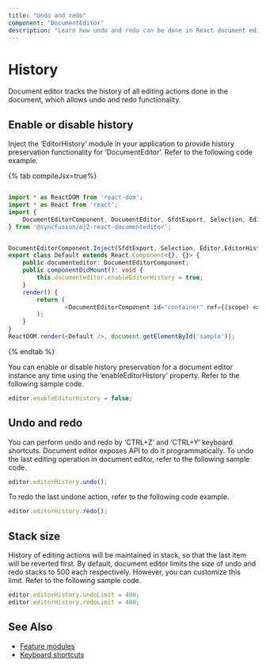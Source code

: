 ```yaml
---
title: "Undo and redo"
component: "DocumentEditor"
description: "Learn how undo and redo can be done in React document editor and how to customize its limit."
---
```


# History

Document editor tracks the history of all editing actions done in the document, which allows undo and redo functionality.

## Enable or disable history

Inject the ‘EditorHistory’ module in your application to provide history preservation functionality for ‘DocumentEditor’. Refer to the following code example.

{% tab compileJsx=true%}

```typescript

import * as ReactDOM from 'react-dom';
import * as React from 'react';
import {
    DocumentEditorComponent, DocumentEditor, SfdtExport, Selection, Editor, EditorHistory
} from '@syncfusion/ej2-react-documenteditor';


DocumentEditorComponent.Inject(SfdtExport, Selection, Editor,EditorHistory);
export class Default extends React.Component<{}, {}> {
    public documenteditor: DocumentEditorComponent;
    public componentDidMount(): void {
        this.documenteditor.enableEditorHistory = true;
    }
    render() {
        return (
                <DocumentEditorComponent id="container" ref={(scope) => { this.documenteditor = scope; }} isReadOnly={false} enableSelection={true} enableEditor={true} />
        );
    }
}
ReactDOM.render(<Default />, document.getElementById('sample'));

```

{% endtab %}

You can enable or disable history preservation for a document editor instance any time using the ‘enableEditorHistory’ property. Refer to the following sample code.

```typescript
editor.enableEditorHistory = false;
```

## Undo and redo

You can perform undo and redo by ‘CTRL+Z’ and ‘CTRL+Y’ keyboard shortcuts. Document editor exposes API to do it programmatically.
To undo the last editing operation in document editor, refer to the following sample code.

```typescript
editor.editorHistory.undo();
```

To redo the last undone action, refer to the following code example.

```typescript
editor.editorHistory.redo();
```

## Stack size

History of editing actions will be maintained in stack, so that the last item will be reverted first. By default, document editor limits the size of undo and redo stacks to 500 each respectively. However, you can customize this limit. Refer to the following sample code.

```typescript
editor.editorHistory.undoLimit = 400;
editor.editorHistory.redoLimit = 400;
```

## See Also

* [Feature modules](../document-editor/feature-module/)
* [Keyboard shortcuts](../document-editor/keyboard-shortcut/)